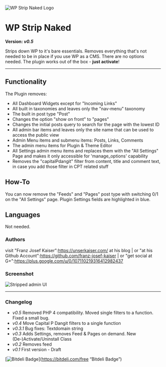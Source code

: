 <img title="WP Strip Naked Logo" src="https://github.com/franz-josef-kaiser/WP-Strip-Naked/raw/master/strip-naked-logo.png" />

# WP Strip Naked

**Version: _v0.5_**

Strips down WP to it's bare essentials. Removes everything that's not needed to be in place if you use WP as a CMS. There are no options needed. The plugin works out of the box - **just activate**!

----------------------------------------------------------------

## Functionality

The Plugin removes:

 * All Dashboard Widgets except for "Incoming Links"
 * All built in taxonomies and leaves only the "nav-menu" taxonomy
 * The built in post type "Post"
 * Changes the option "show on front" to "pages"
 * Changes the initial posts query to search for the page with the lowest ID
 * All admin bar items and leaves only the site name that can be used to access the public view
 * Admin Menu items and submenu items: Posts, Links, Comments
 * The admin menu items for Plugin & Theme Editor
 * All Settings admin menu items and replaces them with the "All Settings" Page and makes it only accessible for 'manage_options' capability
 * Removes the "capitalPdangit" filter from content, title and comment text, in case you add those filter in CPT related stuff

## How-To

You can now remove the "Feeds" and "Pages" post type with switching 0/1 on the "All Settings" page.
Plugin Settings fields are highlighted in blue.

## Languages

Not needed.

### Authors

visit "Franz Josef Kaiser":https://unserkaiser.com/ at his blog | or "at his Github Account":https://github.com/franz-josef-kaiser | or "get social at G+":https://plus.google.com/u/0/107110219316412982437

### Screenshot

<img title="Stripped admin UI" src="https://github.com/franz-josef-kaiser/WP-Strip-Naked/raw/master/screenshot-1.jpg" />

-----

### Changelog

* _v0.5_ Removed PHP 4 compatibility. Moved single filters to a function. Fixed a small bug.
* _v0.4_ Move Capital P Dangit filters to a single function
* _v0.3.1_ Bug fixes: Textdomain string
* _v0.3_ Adds Settings, removes Feed & Pages on demand. New (De-)Activate/Uninstall Class
* _v0.2_ Removes feed
* _v0.1_ First version - Draft

[![Bitdeli Badge](https://d2weczhvl823v0.cloudfront.net/franz-josef-kaiser/wp-strip-naked/trend.png)](https://bitdeli.com/free “Bitdeli Badge”)
